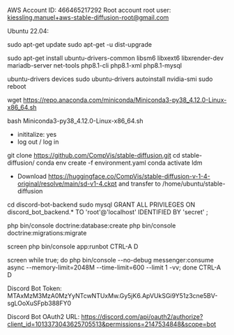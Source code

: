 AWS Account ID: 466465217292
Root account root user: kiessling.manuel+aws-stable-diffusion-root@gmail.com


Ubuntu 22.04:

sudo apt-get update
sudo apt-get -u dist-upgrade

sudo apt-get install ubuntu-drivers-common libsm6 libxext6 libxrender-dev mariadb-server net-tools php8.1-cli php8.1-xml php8.1-mysql

ubuntu-drivers devices
sudo ubuntu-drivers autoinstall
nvidia-smi
sudo reboot

wget https://repo.anaconda.com/miniconda/Miniconda3-py38_4.12.0-Linux-x86_64.sh

bash Miniconda3-py38_4.12.0-Linux-x86_64.sh
- inititalize: yes
- log out / log in

git clone https://github.com/CompVis/stable-diffusion.git
cd stable-diffusion/
conda env create -f environment.yaml
conda activate ldm

- Download https://huggingface.co/CompVis/stable-diffusion-v-1-4-original/resolve/main/sd-v1-4.ckpt and transfer to /home/ubuntu/stable-diffusion

cd discord-bot-backend
sudo mysql
    GRANT ALL PRIVILEGES ON discord_bot_backend.* TO 'root'@'localhost' IDENTIFIED BY 'secret' ;

php bin/console doctrine:database:create
php bin/console doctrine:migrations:migrate

screen
    php bin/console app:runbot
    CTRL-A D

screen
    while true; do php bin/console --no-debug messenger:consume async --memory-limit=2048M --time-limit=600 --limit 1 -vv; done
    CTRL-A D


Discord Bot Token:
MTAxMzM3MzA0MzYyNTcwNTUxMw.Gy5jK6.ApVUkSGi9Y51z3cne5BV-sgLOoXuSFpb388FY0

Discord Bot OAuth2 URL:
https://discord.com/api/oauth2/authorize?client_id=1013373043625705513&permissions=2147534848&scope=bot
